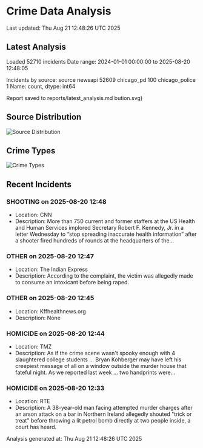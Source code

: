 # Crime Data Analysis
Last updated: Thu Aug 21 12:48:26 UTC 2025

## Latest Analysis

Loaded 52710 incidents
Date range: 2024-01-01 00:00:00 to 2025-08-20 12:48:05

Incidents by source:
source
newsapi           52609
chicago_pd          100
chicago_police        1
Name: count, dtype: int64

Report saved to reports/latest_analysis.md
bution.svg)

## Source Distribution
![Source Distribution](images/source_distribution.svg)

## Crime Types
![Crime Types](images/crime_types.svg)

## Recent Incidents

### SHOOTING on 2025-08-20 12:48
- Location: CNN
- Description: More than 750 current and former staffers at the US Health and Human Services implored Secretary Robert F. Kennedy, Jr. in a letter Wednesday to “stop spreading inaccurate health information” after a shooter fired hundreds of rounds at the headquarters of the…


### OTHER on 2025-08-20 12:47
- Location: The Indian Express
- Description: According to the complaint, the victim was allegedly made to consume an intoxicant before being raped.


### OTHER on 2025-08-20 12:45
- Location: Kffhealthnews.org
- Description: None


### HOMICIDE on 2025-08-20 12:44
- Location: TMZ
- Description: As if the crime scene wasn't spooky enough with 4 slaughtered college students ... Bryan Kohberger may have left his creepiest message of all on a window outside the murder house that fateful night. As we reported last week ... two handprints were…


### HOMICIDE on 2025-08-20 12:33
- Location: RTE
- Description: A 38-year-old man facing attempted murder charges after an arson attack on a bar in Northern Ireland allegedly shouted "trick or treat" before throwing a lit petrol bomb directly at two people inside, a court has heard.

Analysis generated at: Thu Aug 21 12:48:26 UTC 2025
